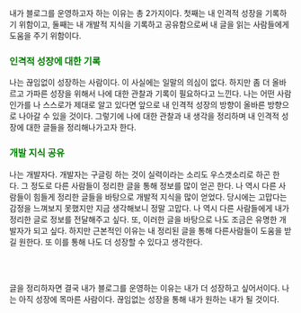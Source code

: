 내가 블로그를 운영하고자 하는 이유는 총 2가지이다. 
첫째는 내 인격적 성장을 기록하기 위함이고, 둘째는 내 개발적 지식을 기록하고 공유함으로써 내 글을 읽는 사람들에게 도움을 주기 위함이다.

### <font style="color:green">인격적 성장에 대한 기록</font>
나는 끊임없이 성장하는 사람이다. 이 사실에는 일말의 의심이 없다. 하지만 좀 더 올바르고 가파른 성장을 위해서 나에 대한 관찰과 기록이 필요하다고 느낀다. 나는 어떤 사람인가를 나 스스로가 제대로 알고 있다면 앞으로 내 인격적 성장의 방향이 올바른 방향으로 나아갈 수 있을 것이다. 그렇기에 나에 대한 관찰과 내 생각을 정리하며 내 인격적 성장에 대한 글들을 정리해나가고자 한다.

### <font style="color:green">개발 지식 공유</font>
나는 개발자다. 개발자는 구글링 하는 것이 실력이라는 소리도 우스갯소리로 하곤 한다. 그 정도로 다른 사람들이 정리한 글을 통해 정보를 많이 얻곤 한다. 나 역시 다른 사람들이 힘들게 정리한 글들을 바탕으로 개발적 지식을 많이 얻었다. 당시에는 고맙다는 감정을 느껴보지 못했지만 지금 생각해보니 정말 고맙다. 나 역시 다른 사람들에게 내가 정리한 글로 정보를 전달해주고 싶다. 또, 이러한 글을 바탕으로 나도 조금은 유명한 개발자가 되고 싶다. 하지만 근본적인 이유는 내 정리된 글을 통해 다른사람들이 도움을 받길 원한다. 또 이를 통해 나도 더 성장할 수 있다고 생각한다.


<br><br>


글을 정리하자면 결국 내가 블로그를 운영하는 이유는 내가 더 성장하고 싶어서이다. 나는 아직 성장에 목마른 사람이다. 끊임없는 성장을 통해 내가 원하는 내가 될 것이다.